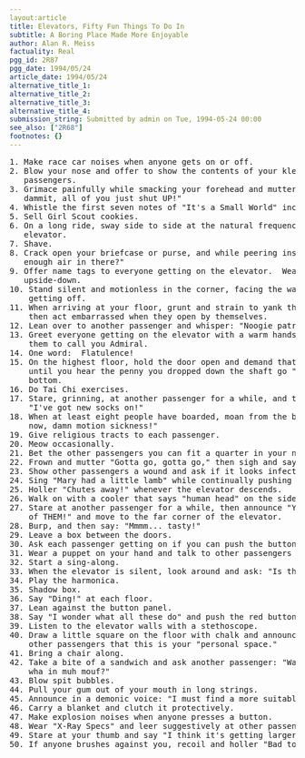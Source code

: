 ```yaml
---
layout:article
title: Elevators, Fifty Fun Things To Do In
subtitle: A Boring Place Made More Enjoyable
author: Alan R. Meiss
factuality: Real
pgg_id: 2R87
pgg_date: 1994/05/24
article_date: 1994/05/24
alternative_title_1: 
alternative_title_2: 
alternative_title_3: 
alternative_title_4: 
submission_string: Submitted by admin on Tue, 1994-05-24 00:00
see_also: ["2R68"]
footnotes: {}
---
```

<div>
<pre>
1. Make race car noises when anyone gets on or off.
2. Blow your nose and offer to show the contents of your kleenex to other
   passengers.
3. Grimace painfully while smacking your forehead and muttering: "Shut up,
   dammit, all of you just shut UP!"
4. Whistle the first seven notes of "It's a Small World" incessantly.
5. Sell Girl Scout cookies.
6. On a long ride, sway side to side at the natural frequency of the
   elevator.
7. Shave.
8. Crack open your briefcase or purse, and while peering inside ask: "Got
   enough air in there?"
9. Offer name tags to everyone getting on the elevator.  Wear yours
   upside-down.
10. Stand silent and motionless in the corner, facing the wall, without
    getting off.
11. When arriving at your floor, grunt and strain to yank the doors open,
    then act embarrassed when they open by themselves.
12. Lean over to another passenger and whisper: "Noogie patrol coming!"
13. Greet everyone getting on the elevator with a warm handshake and ask
    them to call you Admiral.
14. One word:  Flatulence!
15. On the highest floor, hold the door open and demand that it stay open
    until you hear the penny you dropped down the shaft go "plink" at the
    bottom.
16. Do Tai Chi exercises.
17. Stare, grinning, at another passenger for a while, and then announce:
    "I've got new socks on!"
18. When at least eight people have boarded, moan from the back: "Oh, not
    now, damn motion sickness!"
19. Give religious tracts to each passenger.
20. Meow occasionally.
21. Bet the other passengers you can fit a quarter in your nose.
22. Frown and mutter "Gotta go, gotta go," then sigh and say "Oops!"
23. Show other passengers a wound and ask if it looks infected.
24. Sing "Mary had a little lamb" while continually pushing buttons.
25. Holler "Chutes away!" whenever the elevator descends.
26. Walk on with a cooler that says "human head" on the side.
27. Stare at another passenger for a while, then announce "You're one
    of THEM!" and move to the far corner of the elevator.
28. Burp, and then say: "Mmmm... tasty!"
29. Leave a box between the doors.
30. Ask each passenger getting on if you can push the button for them.
31. Wear a puppet on your hand and talk to other passengers "through" it.
32. Start a sing-along.
33. When the elevator is silent, look around and ask: "Is that your beeper?"
34. Play the harmonica.
35. Shadow box.
36. Say "Ding!" at each floor.
37. Lean against the button panel.
38. Say "I wonder what all these do" and push the red buttons.
39. Listen to the elevator walls with a stethoscope.
40. Draw a little square on the floor with chalk and announce to the
    other passengers that this is your "personal space."
41. Bring a chair along.
42. Take a bite of a sandwich and ask another passenger: "Wanna see
    wha in muh mouf?"
43. Blow spit bubbles.
44. Pull your gum out of your mouth in long strings.
45. Announce in a demonic voice: "I must find a more suitable host body."
46. Carry a blanket and clutch it protectively.
47. Make explosion noises when anyone presses a button.
48. Wear "X-Ray Specs" and leer suggestively at other passengers.
49. Stare at your thumb and say "I think it's getting larger."
50. If anyone brushes against you, recoil and holler "Bad touch!"
</pre>
</div>
